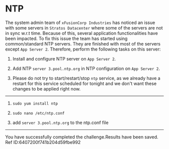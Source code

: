 # NTP

The system admin team of `xFusionCorp Industries` has noticed an issue with some servers in `Stratos Datacenter` where some of the servers are not in sync w.r.t time. Because of this, several application functionalities have been impacted. To fix this issue the team has started using common/standard NTP servers. They are finished with most of the servers except `App Server 2`. Therefore, perform the following tasks on this server:

1. Install and configure NTP server on `App Server 2`.

2. Add NTP `server 3.pool.ntp.org` in NTP configuration on `App Server 2`.

3. Please do not try to start/restart/stop `ntp` service, as we already have a restart for this service scheduled for tonight and we don't want these changes to be applied right now.

---

1. `sudo yum install ntp`

2. `sudo nano /etc/ntp.conf`

3. add `server 3.pool.ntp.org` to the ntp.conf file

---

You have successfully completed the challenge.Results have been saved. Ref ID:6407200f741b204d59fbe992

